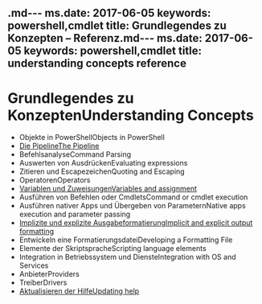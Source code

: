 <span data-ttu-id="b2e6f-101">.md--- ms.date:  2017-06-05 keywords:  powershell,cmdlet title: Grundlegendes zu Konzepten – Referenz</span><span class="sxs-lookup"><span data-stu-id="b2e6f-101">.md--- ms.date:  2017-06-05 keywords:  powershell,cmdlet title:  understanding concepts reference</span></span>
---

# <a name="understanding-concepts"></a><span data-ttu-id="b2e6f-102">Grundlegendes zu Konzepten</span><span class="sxs-lookup"><span data-stu-id="b2e6f-102">Understanding Concepts</span></span>

*  <span data-ttu-id="b2e6f-103">Objekte in PowerShell</span><span class="sxs-lookup"><span data-stu-id="b2e6f-103">Objects in PowerShell</span></span>  
*  [<span data-ttu-id="b2e6f-104">Die Pipeline</span><span class="sxs-lookup"><span data-stu-id="b2e6f-104">The Pipeline</span></span>](./fundamental/understanding-the-windows-powershell-pipeline.md)
*  <span data-ttu-id="b2e6f-105">Befehlsanalyse</span><span class="sxs-lookup"><span data-stu-id="b2e6f-105">Command Parsing</span></span>
*  <span data-ttu-id="b2e6f-106">Auswerten von Ausdrücken</span><span class="sxs-lookup"><span data-stu-id="b2e6f-106">Evaluating expressions</span></span>
*  <span data-ttu-id="b2e6f-107">Zitieren und Escapezeichen</span><span class="sxs-lookup"><span data-stu-id="b2e6f-107">Quoting and Escaping</span></span>
*  <span data-ttu-id="b2e6f-108">Operatoren</span><span class="sxs-lookup"><span data-stu-id="b2e6f-108">Operators</span></span>
*  [<span data-ttu-id="b2e6f-109">Variablen und Zuweisungen</span><span class="sxs-lookup"><span data-stu-id="b2e6f-109">Variables and assignment</span></span>](./fundamental/using-variables-to-store-objects.md)
*  <span data-ttu-id="b2e6f-110">Ausführen von Befehlen oder Cmdlets</span><span class="sxs-lookup"><span data-stu-id="b2e6f-110">Command or cmdlet execution</span></span>
*  <span data-ttu-id="b2e6f-111">Ausführen nativer Apps und Übergeben von Parametern</span><span class="sxs-lookup"><span data-stu-id="b2e6f-111">Native apps execution and parameter passing</span></span>
*  [<span data-ttu-id="b2e6f-112">Implizite und explizite Ausgabeformatierung</span><span class="sxs-lookup"><span data-stu-id="b2e6f-112">Implicit and explicit output formatting</span></span>](./cookbooks/using-format-commands-to-change-output-view.md)
*  <span data-ttu-id="b2e6f-113">Entwickeln eine Formatierungsdatei</span><span class="sxs-lookup"><span data-stu-id="b2e6f-113">Developing a Formatting File</span></span>
*  <span data-ttu-id="b2e6f-114">Elemente der Skriptsprache</span><span class="sxs-lookup"><span data-stu-id="b2e6f-114">Scripting language elements</span></span>
*  <span data-ttu-id="b2e6f-115">Integration in Betriebssystem und Dienste</span><span class="sxs-lookup"><span data-stu-id="b2e6f-115">Integration with OS and Services</span></span>
*  <span data-ttu-id="b2e6f-116">Anbieter</span><span class="sxs-lookup"><span data-stu-id="b2e6f-116">Providers</span></span>
*  <span data-ttu-id="b2e6f-117">Treiber</span><span class="sxs-lookup"><span data-stu-id="b2e6f-117">Drivers</span></span>
*  [<span data-ttu-id="b2e6f-118">Aktualisieren der Hilfe</span><span class="sxs-lookup"><span data-stu-id="b2e6f-118">Updating help</span></span>](/powershell/module/Microsoft.PowerShell.Core/Update-Help)

